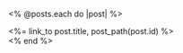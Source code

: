 

<!-- <a href="/posts/<%= post.id %>">blah</a> -->
<!-- # <%= link_to post.title, "/posts/#{post.id}" %>  -->

<% @posts.each do |post| %>
  <div><%= link_to post.title, post_path(post.id) %></div>
<% end %>






